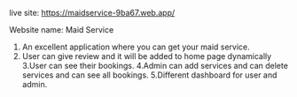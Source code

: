 live site: https://maidservice-9ba67.web.app/

Website name: Maid Service

1. An excellent application where you can get your maid service.
2. User can give review and it will be added to home page dynamically
3.User can see their bookings.
4.Admin can add services and can delete services and can see all bookings.
5.Different dashboard for user and admin.
